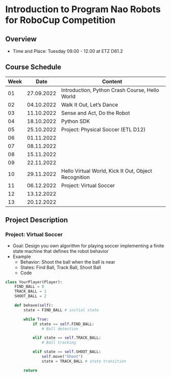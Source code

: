 # Introduction to Program Nao Robots for RoboCup Competition

## Overview

- Time and Place: Tuesday 09.00 - 12.00 at ETZ D61.2

## Course Schedule

| Week | Date | Content |
| --- | --- | --- |
| 01 | 27.09.2022 | Introduction, Python Crash Course, Hello World  |
| 02 | 04.10.2022 | Walk It Out, Let’s Dance |
| 03 | 11.10.2022 | Sense and Act, Do the Robot |
| 04 | 18.10.2022 | Python SDK |
| 05 | 25.10.2022 | Project: Physical Soccer (ETL D12) |
| 06 | 01.11.2022 |  |
| 07 | 08.11.2022 |  |
| 08 | 15.11.2022 |  |
| 09 | 22.11.2022 |  |
| 10 | 29.11.2022 | Hello Virtual World, Kick It Out, Object Recognition |
| 11 | 06.12.2022 | Project: Virtual Soccer |
| 12 | 13.12.2022 |  |
| 13 | 20.12.2022 |  |

## Project Description

### Project: Virtual Soccer

- Goal: Design you own algorithm for playing soccer implementing a finite state machine that defines the robot behavior
- Example
  - Behavior: Shoot the ball when the ball is near
  - States: Find Ball, Track Ball, Shoot Ball
  - Code

```python
class YourPlayer(Player):
    FIND_BALL = 0
    TRACK_BALL = 1
    SHOOT_BALL = 2

    def behave(self):
        state = FIND_BALL # initial state

        while True:
            if state == self.FIND_BALL:
                # Ball detection

            elif state == self.TRACK_BALL:
                # Ball tracking

            elif state == self.SHOOT_BALL:
                self.move("Shoot")
                state = TRACK_BALL # state transition

        return
```
